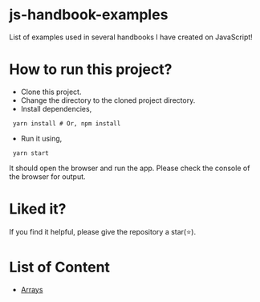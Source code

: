 # js-handbook-examples
List of examples used in several handbooks I have created on JavaScript!

# How to run this project?
- Clone this project.
- Change the directory to the cloned project directory.
- Install dependencies,
 ```shell
  yarn install # Or, npm install
 ```
- Run it using,
 ```shell
  yarn start
 ```
 It should open the browser and run the app. Please check the console of the browser for output.

# Liked it?
If you find it helpful, please give the repository a star(⭐).

# List of Content
- [Arrays](/arrays/index.js)
